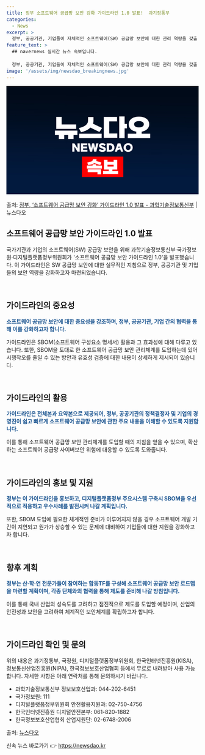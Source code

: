 ```yaml
---
title: 정부 소프트웨어 공급망 보안 강화 가이드라인 1.0 발표!  과기정통부
categories:
  - News
excerpt: >
  정부, 공공기관, 기업들이 자체적인 소프트웨어(SW) 공급망 보안에 대한 관리 역량을 갖출 수 있도록 이를 …
feature_text: >
  ## navernews 실시간 뉴스 속보입니다.

  정부, 공공기관, 기업들이 자체적인 소프트웨어(SW) 공급망 보안에 대한 관리 역량을 갖출 수 있도록 이를 …
image: '/assets/img/newsdao_breakingnews.jpg'
---
```


![뉴스다오 속보](/assets/img/newsdao_breakingnews.jpg)

<p>출처: <a href="https://newsdao.kr/3790" rel="dofollow">정부, ‘소프트웨어 공급망 보안 강화’ 가이드라인 1.0 발표 - 과학기술정보통신부</a> | 뉴스다오</p>

<h2 data-ke-size="size26">소프트웨어 공급망 보안 가이드라인 1.0 발표</h2>
국가기관과 기업의 소프트웨어(SW) 공급망 보안을 위해 과학기술정보통신부·국가정보원·디지털플랫폼정부위원회가 '소프트웨어 공급망 보안 가이드라인 1.0'을 발표했습니다. 이 가이드라인은 SW 공급망 보안에 대한 실무적인 지침으로 정부, 공공기관 및 기업들의 보안 역량을 강화하고자 마련되었습니다.

<p data-ke-size="size16">&nbsp;</p>

<h2 data-ke-size="size24">가이드라인의 중요성</h2>
<b><span style="color: #1a5490;">소프트웨어 공급망 보안에 대한 중요성을 강조하며, 정부, 공공기관, 기업 간의 협력을 통해 이를 강화하고자 합니다.</span></b>

가이드라인은 SBOM(소프트웨어 구성요소 명세서) 활용과 그 효과성에 대해 다루고 있습니다. 또한, SBOM을 토대로 한 소프트웨어 공급망 보안 관리체계를 도입하는데 있어 시행착오를 줄일 수 있는 방안과 유효성 검증에 대한 내용이 상세하게 제시되어 있습니다.

<p data-ke-size="size16">&nbsp;</p>

<h2 data-ke-size="size24">가이드라인의 활용</h2>
<b><span style="color: #1a5490;">가이드라인은 전체본과 요약본으로 제공되어, 정부, 공공기관의 정책결정자 및 기업의 경영진이 쉽고 빠르게 소프트웨어 공급망 보안에 관한 주요 내용을 이해할 수 있도록 지원합니다.</span></b>

이를 통해 소프트웨어 공급망 보안 관리체계를 도입할 때의 지침을 얻을 수 있으며, 확산하는 소프트웨어 공급망 사이버보안 위험에 대응할 수 있도록 도와줍니다.

<p data-ke-size="size16">&nbsp;</p>

<h2 data-ke-size="size24">가이드라인의 홍보 및 지원</h2>
<b><span style="color: #1a5490;">정부는 이 가이드라인을 홍보하고, 디지털플랫폼정부 주요시스템 구축시 SBOM을 우선적으로 적용하고 우수사례를 발전시켜 나갈 계획입니다.</span></b>

또한, SBOM 도입에 필요한 체계적인 준비가 이루어지지 않을 경우 소프트웨어 개발 기간이 지연되고 원가가 상승할 수 있는 문제에 대비하여 기업들에 대한 지원을 강화하고자 합니다.

<p data-ke-size="size16">&nbsp;</p>

<h2 data-ke-size="size24">향후 계획</h2>
<b><span style="color: #1a5490;">정부는 산·학·연 전문가들이 참여하는 합동TF를 구성해 소프트웨어 공급망 보안 로드맵을 마련할 계획이며, 각종 단체와의 협력을 통해 제도를 준비해 나갈 방침입니다.</span></b>

이를 통해 국내 산업의 성숙도를 고려하고 점진적으로 제도를 도입할 예정이며, 산업의 안전성과 보안을 고려하여 체계적인 보안체계를 확립하고자 합니다.

<p data-ke-size="size16">&nbsp;</p>

<h2 data-ke-size="size24">가이드라인 확인 및 문의</h2>
위의 내용은 과기정통부, 국정원, 디지털플랫폼정부위원회, 한국인터넷진흥원(KISA), 정보통신산업진흥원(NIPA), 한국정보보호산업협회 등에서 무료로 내려받아 사용 가능합니다. 자세한 사항은 아래 연락처를 통해 문의하시기 바랍니다.

- 과학기술정보통신부 정보보호산업과: 044-202-6451
- 국가정보원: 111
- 디지털플랫폼정부위원회 안전활용지원과: 02-750-4756
- 한국인터넷진흥원 디지털안전본부: 061-820-1882
- 한국정보보호산업협회 산업지원단: 02-6748-2006

출처: <a href="https://newsdao.kr/3790">뉴스다오</a> 

신속 뉴스 바로가기 👉 <a href="https://newsdao.kr" rel="dofollow">https://newsdao.kr</a>


